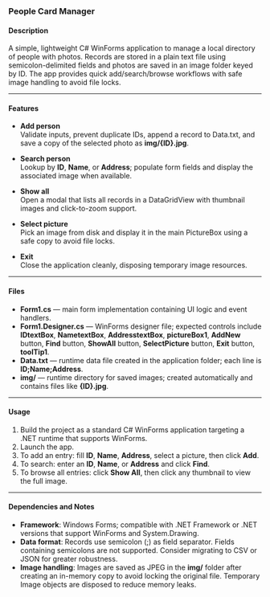 ### People Card Manager

#### Description
A simple, lightweight C# WinForms application to manage a local directory of people with photos. Records are stored in a plain text file using semicolon-delimited fields and photos are saved in an image folder keyed by ID. The app provides quick add/search/browse workflows with safe image handling to avoid file locks.

---

#### Features
- **Add person**  
  Validate inputs, prevent duplicate IDs, append a record to Data.txt, and save a copy of the selected photo as **img/{ID}.jpg**.

- **Search person**  
  Lookup by **ID**, **Name**, or **Address**; populate form fields and display the associated image when available.

- **Show all**  
  Open a modal that lists all records in a DataGridView with thumbnail images and click-to-zoom support.

- **Select picture**  
  Pick an image from disk and display it in the main PictureBox using a safe copy to avoid file locks.

- **Exit**  
  Close the application cleanly, disposing temporary image resources.

---

#### Files
- **Form1.cs** — main form implementation containing UI logic and event handlers.  
- **Form1.Designer.cs** — WinForms designer file; expected controls include **IDtextBox**, **NametextBox**, **AddresstextBox**, **pictureBox1**, **AddNew** button, **Find** button, **ShowAll** button, **SelectPicture** button, **Exit** button, **toolTip1**.  
- **Data.txt** — runtime data file created in the application folder; each line is **ID;Name;Address**.  
- **img/** — runtime directory for saved images; created automatically and contains files like **{ID}.jpg**.

---

#### Usage
1. Build the project as a standard C# WinForms application targeting a .NET runtime that supports WinForms.  
2. Launch the app.  
3. To add an entry: fill **ID**, **Name**, **Address**, select a picture, then click **Add**.  
4. To search: enter an **ID**, **Name**, or **Address** and click **Find**.  
5. To browse all entries: click **Show All**, then click any thumbnail to view the full image.

---

#### Dependencies and Notes
- **Framework**: Windows Forms; compatible with .NET Framework or .NET versions that support WinForms and System.Drawing.  
- **Data format**: Records use semicolon (;) as field separator. Fields containing semicolons are not supported. Consider migrating to CSV or JSON for greater robustness.  
- **Image handling**: Images are saved as JPEG in the **img/** folder after creating an in-memory copy to avoid locking the original file. Temporary Image objects are disposed to reduce memory leaks.  
